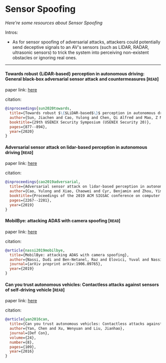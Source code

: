 # Sensor Spoofing
*Here're some resources about Sensor Spoofing*

Intros:

* As for sensor spoofing of adversarial attacks, attackers could potentially send deceptive signals to an AV's sensors (such as LIDAR, RADAR, ultrasonic sensors) to trick the system into perceiving non-existent obstacles or ignoring real ones.

---


#### Towards robust {LiDAR-based} perception in autonomous driving: General black-box adversarial sensor attack and countermeasures [`READ`]

paper link: [here](https://www.usenix.org/system/files/sec20-sun.pdf)

citation: 
```bibtex
@inproceedings{sun2020towards,
  title={Towards robust $\{$LiDAR-based$\}$ perception in autonomous driving: General black-box adversarial sensor attack and countermeasures},
  author={Sun, Jiachen and Cao, Yulong and Chen, Qi Alfred and Mao, Z Morley},
  booktitle={29th USENIX Security Symposium (USENIX Security 20)},
  pages={877--894},
  year={2020}
}
```
    

#### Adversarial sensor attack on lidar-based perception in autonomous driving [`READ`]

paper link: [here](https://dl.acm.org/doi/pdf/10.1145/3319535.3339815)

citation: 
```bibtex
@inproceedings{cao2019adversarial,
  title={Adversarial sensor attack on lidar-based perception in autonomous driving},
  author={Cao, Yulong and Xiao, Chaowei and Cyr, Benjamin and Zhou, Yimeng and Park, Won and Rampazzi, Sara and Chen, Qi Alfred and Fu, Kevin and Mao, Z Morley},
  booktitle={Proceedings of the 2019 ACM SIGSAC conference on computer and communications security},
  pages={2267--2281},
  year={2019}
}
```

#### MobilBye: attacking ADAS with camera spoofing [`READ`]

paper link: [here](https://arxiv.org/pdf/1906.09765.pdf?utm_source=rss&utm_medium=rss)

citation: 
```bibtex
@article{nassi2019mobilbye,
  title={MobilBye: attacking ADAS with camera spoofing},
  author={Nassi, Dudi and Ben-Netanel, Raz and Elovici, Yuval and Nassi, Ben},
  journal={arXiv preprint arXiv:1906.09765},
  year={2019}
}
```
    
    

#### Can you trust autonomous vehicles: Contactless attacks against sensors of self-driving vehicle [`READ`]

paper link: [here](https://cyansec.com/files/articles/16DEFCON-Sensor.pdf)

citation: 
```bibtex
@article{yan2016can,
  title={Can you trust autonomous vehicles: Contactless attacks against sensors of self-driving vehicle},
  author={Yan, Chen and Xu, Wenyuan and Liu, Jianhao},
  journal={Def Con},
  volume={24},
  number={8},
  pages={109},
  year={2016}
}
```